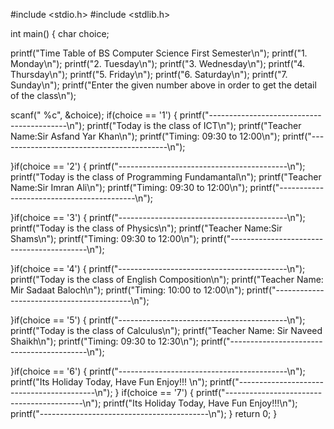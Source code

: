 
#include <stdio.h>
#include <stdlib.h>

int main()
{
   char choice;

   printf("Time Table of BS Computer Science First Semester\n");
   printf("1. Monday\n");
   printf("2. Tuesday\n");
   printf("3. Wednesday\n");
   printf("4. Thursday\n");
   printf("5. Friday\n");
   printf("6. Saturday\n");
   printf("7. Sunday\n");
   printf("Enter the given number above in order to get the detail of the class\n");

   scanf(" %c", &choice);
  if(choice == '1')
  {
     printf("------------------------------------------\n");
      printf("Today is the class of ICT\n");
      printf("Teacher   Name:Sir Asfand Yar Khan\n");
      printf("Timing:   09:30 to 12:00\n");
      printf("------------------------------------------\n");

  }if(choice == '2')
  {
      printf("------------------------------------------\n");
      printf("Today is the class of Programming Fundamantal\n");
      printf("Teacher   Name:Sir Imran Ali\n");
      printf("Timing:   09:30 to 12:00\n");
      printf("------------------------------------------\n");

  }if(choice == '3')
  {
     printf("------------------------------------------\n");
      printf("Today is the class of Physics\n");
      printf("Teacher Name:Sir Shams\n");
      printf("Timing:   09:30 to 12:00\n");
      printf("------------------------------------------\n");

  }if(choice == '4')
  {
      printf("------------------------------------------\n");
      printf("Today is the class of English Composition\n");
      printf("Teacher  Name: Mir Sadaat Baloch\n");
      printf("Timing:  10:00 to 12:00\n");
      printf("------------------------------------------\n");

  }if(choice == '5')
  {
      printf("------------------------------------------\n");
      printf("Today is the class of Calculus\n");
      printf("Teacher   Name:  Sir Naveed Shaikh\n");
      printf("Timing:     09:30 to 12:30\n");
      printf("------------------------------------------\n");

  }if(choice == '6')
  {
     printf("------------------------------------------\n");
      printf("Its Holiday Today, Have Fun Enjoy!!! \n");
    printf("------------------------------------------\n");
  }
  if(choice == '7')
  {
     printf("------------------------------------------\n");
     printf("Its Holiday Today, Have Fun Enjoy!!!\n");
      printf("------------------------------------------\n");
  }
    return 0;
}
